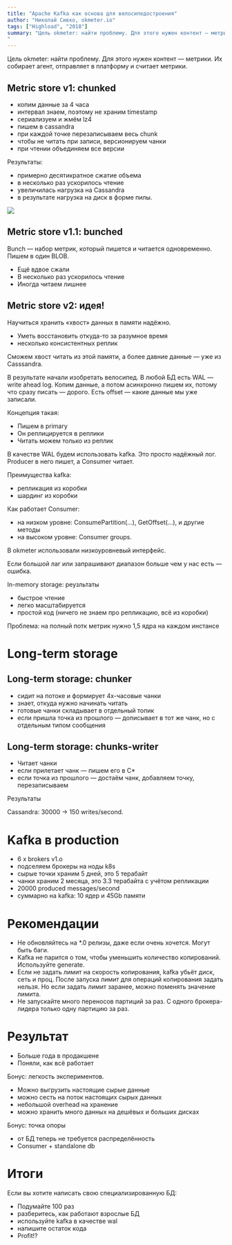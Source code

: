 ```yaml
---
title: "Apache Kafka как основа для велосипедостроения"
author: "Николай Сивко, okmeter.io"
tags: ["Highload", "2018"]
summary: "Цель okmeter: найти проблему. Для этого нужен контент — метрики. Их собирает агент, отправляет в платформу и считает метрики.
"
---
```


Цель okmeter: найти проблему. Для этого нужен контент — метрики. Их собирает агент, отправляет в платформу и считает метрики.

## Metric store v1: chunked

* копим данные за 4 часа
* интервал знаем, поэтому не храним timestamp
* сериализуем и жмём lz4
* пишем в cassandra
* при каждой точке перезаписываем весь chunk
* чтобы не читать при записи, версионируем чанки
* при чтении объединяем все версии

Результаты:

* примерно десятикратное сжатие объема
* в несколько раз ускорилось чтение
* увеличилась нагрузка на Cassandra
* в результате нагрузка на диск в форме пилы.

![](/images/cassandra-saw.png)

## Metric store v1.1: bunched

Bunch — набор метрик, который пишется и читается одновременно. Пишем в один BLOB.

* Ещё вдвое сжали
* В несколько раз ускорилось чтение
* Иногда читаем лишнее

## Metric store v2: идея!

Научиться хранить «хвост» данных в памяти надёжно.

* Уметь восстановить откуда-то за разумное время
* несколько консистентных реплик

Сможем хвост читать из этой памяти, а более давние данные — уже из Casssandra.

В результате начали изобретать велосипед. В любой БД есть WAL — write ahead log. Копим данные, а потом асинхронно пишем их, потому что сразу писать — дорого. Есть offset — какие данные мы уже записали.

Концепция такая:

* Пишем в primary
* Он реплицируется в реплики
* Читать можем только из реплик

В качестве WAL будем использовать kafka. Это просто надёжный лог. Producer в него пишет, а Consumer читает.

Преимущества kafka:

* репликация из коробки
* шардинг из коробки

Как работает Consumer:

* на низком уровне: ConsumePartition(...), GetOffset(...), и другие методы
* на высоком уровне: Consumer groups.

В okmeter использовали низкоуровневый интерфейс.

Если большой лаг или запрашивают диапазон больше чем у нас есть — ошибка.

In-memory storage: реузльтаты

* быстрое чтение
* легко масштабируется
* простой код (ничего не знаем про репликацию, всё из коробки)

Проблема: на полный потк метрик нужно 1,5 ядра на каждом инстансе

# Long-term storage

## Long-term storage: chunker

* сидит на потоке и формирует 4х-часовые чанки
* знает, откуда нужно начинать читать
* готовые чанки складывает в отдельный топик
* если пришла точка из прошлого — дописывает в тот же чанк, но с отдельным типом сообщения

## Long-term storage: chunks-writer

* Читает чанки
* если прилетает чанк — пишем его в C*
* если точка из прошлого — достаём чанк, добавляем точку, перезаписываем

Результаты

Cassandra: 30000 → 150 writes/second.

# Kafka в production

* 6 x brokers v1.o
* подселяем брокеры на ноды k8s
* сырые точки храним 5 дней, это 5 терабайт
* чанки храним 2 месяца, это 3.3 терабайта с учётом репликации
* 20000 produced messages/second
* суммарно на kafka: 10 ядер и 45Gb памяти

# Рекомендации

* Не обновляйтесь на *.0 релизы, даже если очень хочется. Могут быть баги.
* Kafka не парится о том, чтобы уменьшить количество копирований. Используйте generate.
* Если не задать лимит на скорость копирования, kafka убьёт диск, сеть и проц. После запуска лимит для операций копирования задать нельзя. Но если задать лимит заранее, можно поменять значение лимита.
* Не запускайте много переносов партиций за раз. С одного брокера-лидера только одну партицию за раз.


# Результат

* Больше года в продакшене
* Поняли, как всё работает

Бонус: легкость экспериментов.
* Можно выгрузить настоящие сырые данные
* можно сесть на поток настоящих сырых данных
* небольшой overhead на хранение
* можно хранить много данных на дешёвых и больших дисках

Бонус: точка опоры

* от БД теперь не требуется распределённость
* Consumer + standalone db

# Итоги

Если вы хотите написать свою специализированную БД:

* Подумайте 100 раз
* разберитесь, как работают взрослые БД
* используйте kafka в качестве wal
* напишите остаток кода
* Profit!?
